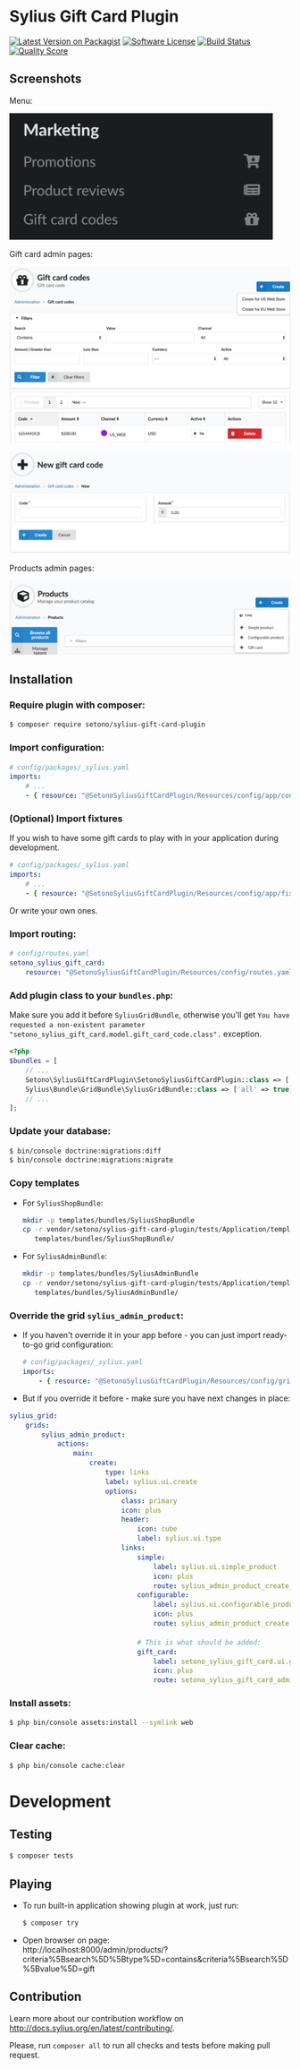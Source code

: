# Sylius Gift Card Plugin

[![Latest Version on Packagist][ico-version]][link-packagist]
[![Software License][ico-license]](LICENSE)
[![Build Status][ico-travis]][link-travis]
[![Quality Score][ico-code-quality]][link-code-quality]

## Screenshots

Menu:

![Screenshot showing admin menu](docs/images/admin-menu.png)

Gift card admin pages:

![Screenshot showing gift card admin index page](docs/images/admin-gift-card-code-index.png)

![Screenshot showing gift card admin create page](docs/images/admin-gift-card-code-create.png)

Products admin pages:

![Screenshot showing admin product create menu options](docs/images/admin-product-menu-create-gift-card.png)

## Installation

### Require plugin with composer:

```bash
$ composer require setono/sylius-gift-card-plugin
```

### Import configuration:

```yaml
# config/packages/_sylius.yaml
imports:
    # ...
    - { resource: "@SetonoSyliusGiftCardPlugin/Resources/config/app/config.yaml" }
```

### (Optional) Import fixtures 

If you wish to have some gift cards to play with in your application 
during development.

```yaml
# config/packages/_sylius.yaml
imports:
    # ...
    - { resource: "@SetonoSyliusGiftCardPlugin/Resources/config/app/fixtures.yaml" }
```

Or write your own ones.

### Import routing:
   
```yaml
# config/routes.yaml
setono_sylius_gift_card:
    resource: "@SetonoSyliusGiftCardPlugin/Resources/config/routes.yaml"
```

### Add plugin class to your `bundles.php`:

Make sure you add it before `SyliusGridBundle`, otherwise you'll get
`You have requested a non-existent parameter "setono_sylius_gift_card.model.gift_card_code.class".` exception.

```php
<?php
$bundles = [
    // ...
    Setono\SyliusGiftCardPlugin\SetonoSyliusGiftCardPlugin::class => ['all' => true],
    Sylius\Bundle\GridBundle\SyliusGridBundle::class => ['all' => true],
    // ...
];
```

### Update your database:

```bash
$ bin/console doctrine:migrations:diff
$ bin/console doctrine:migrations:migrate
```

### Copy templates

- For `SyliusShopBundle`:

    ```bash
    mkdir -p templates/bundles/SyliusShopBundle
    cp -r vendor/setono/sylius-gift-card-plugin/tests/Application/templates/bundles/SyliusShopBundle/ \
       templates/bundles/SyliusShopBundle/
    ```

- For `SyliusAdminBundle`:

    ```bash
    mkdir -p templates/bundles/SyliusAdminBundle
    cp -r vendor/setono/sylius-gift-card-plugin/tests/Application/templates/bundles/SyliusAdminBundle/ \
       templates/bundles/SyliusAdminBundle/
    ```   

### Override the grid `sylius_admin_product`:

- If you haven't override it in your app before - you can just import
  ready-to-go grid configuration:

    ```yaml
    # config/packages/_sylius.yaml
    imports:
        - { resource: "@SetonoSyliusGiftCardPlugin/Resources/config/grids/sylius_admin_product.yaml" }
    ```

- But if you override it before - make sure you have next changes in place:

```yaml
sylius_grid:
    grids:
        sylius_admin_product:
            actions:
                main:
                    create:
                        type: links
                        label: sylius.ui.create
                        options:
                            class: primary
                            icon: plus
                            header:
                                icon: cube
                                label: sylius.ui.type
                            links:
                                simple:
                                    label: sylius.ui.simple_product
                                    icon: plus
                                    route: sylius_admin_product_create_simple
                                configurable:
                                    label: sylius.ui.configurable_product
                                    icon: plus
                                    route: sylius_admin_product_create

                                # This is what should be added:
                                gift_card:
                                    label: setono_sylius_gift_card.ui.gift_card
                                    icon: plus
                                    route: setono_sylius_gift_card_admin_product_create_gift_card
```

### Install assets:

```bash
$ php bin/console assets:install --symlink web
```

### Clear cache:

```bash
$ php bin/console cache:clear
```
    
# Development

## Testing

```bash
$ composer tests
```

## Playing

- To run built-in application showing plugin at work, just run:  

    ```bash
    $ composer try
    ```

- Open browser on page:  
  http://localhost:8000/admin/products/?criteria%5Bsearch%5D%5Btype%5D=contains&criteria%5Bsearch%5D%5Bvalue%5D=gift

## Contribution

Learn more about our contribution workflow on http://docs.sylius.org/en/latest/contributing/.

Please, run `composer all` to run all checks and tests before making pull request.

[ico-version]: https://img.shields.io/packagist/v/setono/sylius-gift-card-plugin.svg?style=flat-square
[ico-license]: https://img.shields.io/badge/license-MIT-brightgreen.svg?style=flat-square
[ico-travis]: https://img.shields.io/travis/Setono/SyliusGiftCardPlugin/master.svg?style=flat-square
[ico-code-quality]: https://img.shields.io/scrutinizer/g/Setono/SyliusGiftCardPlugin.svg?style=flat-square

[link-packagist]: https://packagist.org/packages/setono/sylius-gift-card-plugin
[link-travis]: https://travis-ci.org/Setono/SyliusGiftCardPlugin
[link-code-quality]: https://scrutinizer-ci.com/g/Setono/SyliusGiftCardPlugin
